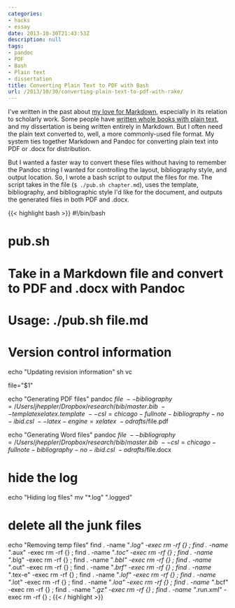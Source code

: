 ```yaml
---
categories:
- hacks
- essay
date: 2013-10-30T21:43:53Z
description: null
tags:
- pandoc
- PDF
- Bash
- Plain text
- dissertation
title: Converting Plain Text to PDF with Bash
url: /2013/10/30/converting-plain-text-to-pdf-with-rake/
---
```


I've written in the past about [my love for Markdown](http://jasonheppler.org/2012/11/20/using-markdown-like-an-academic.html), especially in its relation to scholarly work. Some people have [written whole books with plain text](http://wcm1.web.rice.edu/my-academic-book-in-plain-text.html), and my dissertation is being written entirely in Markdown. But I often need the plain text converted to, well, a more commonly-used file format. My system ties together Markdown and Pandoc for converting plain text into PDF or .docx for distribution.

But I wanted a faster way to convert these files without having to remember the Pandoc string I wanted for controlling the layout, bibliography style, and output location. So, I wrote a bash script to output the files for me. The script takes in the file (`$ ./pub.sh chapter.md`), uses the template, bibliography, and bibliographic style I'd like for the document, and outputs the generated files in both PDF and .docx.  

{{< highlight bash >}}
#!/bin/bash
# pub.sh
# Take in a Markdown file and convert to PDF and .docx with Pandoc
# Usage: ./pub.sh file.md

# Version control information
echo "Updating revision information"
sh vc

file="$1"

echo "Generating PDF files"
pandoc $file \
	--bibliography=/Users/jheppler/Dropbox/research/bib/master.bib \
	--template xelatex.template \
	--csl=chicago-fullnote-bibliography-no-ibid.csl \
	--latex-engine=xelatex \
	-o drafts/$file.pdf

echo "Generating Word files"
pandoc $file \
	--bibliography=/Users/jheppler/Dropbox/research/bib/master.bib \
	--csl=chicago-fullnote-bibliography-no-ibid.csl \
	-o drafts/$file.docx

# hide the log
echo "Hiding log files"
mv "*.log" ".logged"

# delete all the junk files
echo "Removing temp files"
find . -name "*.log" -exec rm -rf {} \;
find . -name "*.aux" -exec rm -rf {} \;
find . -name "*.toc" -exec rm -rf {} \;
find . -name "*.blg" -exec rm -rf {} \;
find . -name "*.bbl" -exec rm -rf {} \;
find . -name "*.out" -exec rm -rf {} \;
find . -name "*.brf" -exec rm -rf {} \;
find . -name "*.tex-e" -exec rm -rf {} \;
find . -name "*.lof" -exec rm -rf {} \;
find . -name "*.lot" -exec rm -rf {} \;
find . -name "*.loa" -exec rm -rf {} \;
find . -name "*.bcf" -exec rm -rf {} \;
find . -name "*.gz" -exec rm -rf {} \;
find . -name "*.run.xml" -exec rm -rf {} \;
{{< / highlight >}}
